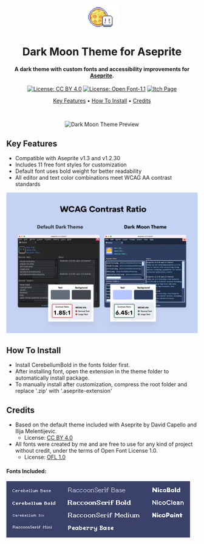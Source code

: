 <div align="center">

![Dark Moon Aseprite Icon](https://github.com/emhuo/dark-moon-theme/blob/main/img/moon-aseprite-icon-2x.png?raw=true)

<h1><b>Dark Moon Theme for Aseprite</b></h1>
<h4>A dark theme with custom fonts and accessibility improvements for <a href="https://www.aseprite.org/" target="_blank">Aseprite</a>.</h4>

<p>

[![License: CC BY 4.0](https://img.shields.io/badge/license-CC_BY_4.0-lightgrey#:~:text=license-,License,-OFL)](http://creativecommons.org/licenses/by/4.0/) [![License: Open Font-1.1](https://img.shields.io/badge/license-OFL_1.1-9cf#:~:text=License-,License,-OFL)](https://opensource.org/licenses/OFL-1.1) [![Itch Page](https://img.shields.io/badge/itch.io-published-FA5C5C?logo=itchdotio&logoColor=fff&style=flat)](https://emhuo.itch.io/dark-moon-aseprite-theme)


<p>
  <a href="#key-features">Key Features</a> •
  <a href="#how-to-install">How To Install</a> •
  <a href="#credits">Credits</a>
</p>

<br>

![Dark Moon Theme Preview](https://github.com/emhuo/dark-moon-theme/blob/main/img/theme-demo.gif?raw=true)

</center>
</div>

## Key Features

* Compatible with Aseprite v1.3 and v1.2.30
* Includes 11 free font styles for customization
* Default font uses bold weight for better readability
* All editor and text color combinations meet WCAG AA contrast standards

![WCAG Contrast Ratio](https://github.com/emhuo/dark-moon-theme/blob/main/img/contrast-ratios.png?raw=true)

## How To Install

* Install CerebellumBold in the fonts folder first.
* After installing font, open the extension in the theme folder to automatically install package.
* To manually install after customization, compress the root folder and replace '.zip' with '.aseprite-extension'

## Credits

* Based on the default theme included with Aseprite by David Capello and Ilija Melentijevic.
  - License: <a href="http://creativecommons.org/licenses/by/4.0/">CC BY 4.0</a>
* All fonts were created by me and are free to use for any kind of project without credit, under the terms of Open Font License 1.0.
  - License: <a href="https://opensource.org/licenses/OFL-1.1">OFL 1.0</a>

#### Fonts Included:

![Font Preview](https://github.com/emhuo/dark-moon-theme/blob/main/img/updated-preview.png?raw=true)

